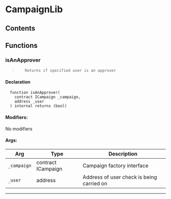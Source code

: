 # CampaignLib





## Contents
<!-- START doctoc -->
<!-- END doctoc -->




## Functions

### isAnApprover
>        Returns if specified user is an approver


#### Declaration
```solidity
  function isAnApprover(
    contract ICampaign _campaign,
    address _user
  ) internal returns (bool)
```

#### Modifiers:
No modifiers

#### Args:
| Arg | Type | Description |
| --- | --- | --- |
|`_campaign` | contract ICampaign |    Campaign factory interface
|`_user` | address |        Address of user check is being carried on
---  



